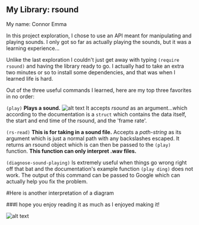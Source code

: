 ## My Library: rsound
My name: Connor Emma

In this project exploration, I chose to use an API meant for manipulating and playing sounds. I only got so far as actually playing the sounds, but it was a learning experience...

Unlike the last exploration I couldn't just get away with typing `(require rsound)` and having the library ready to go. I actually had to take an extra two minutes or so to install some dependencies, and that was when I learned life is hard.

Out of the three useful commands I learned, here are my top three favorites in no order:

`(play)` **Plays a sound.** ![alt text](http://test.wowaustralia.com.au/wp-content/uploads/2015/05/WOW-Logo-no-text-e1430265147670.jpg)
It accepts *rsound* as an argument...which according to the documentation is a `struct` which contains the data itself, the start and end time of the rsound, and the 'frame rate'.

`(rs-read)` **This is for taking in a sound file.** Accepts a *path-string* as its argument which is just a normal path with any backslashes escaped. It returns an rsound object which is can then be passed to the `(play)` function. **This function can only interpret .wav files.** 

`(diagnose-sound-playing)` Is extremely useful when things go wrong right off that bat and the documentation's example function `(play ding)` does not work. The output of this command can be passed to Google which can actually help you fix the problem. 


#Here is another interpretation of a diagram

###I hope you enjoy reading it as much as I enjoyed making it!

![alt text][diagram]

[diagram]: https://i.imgur.com/L5otdAT.png
